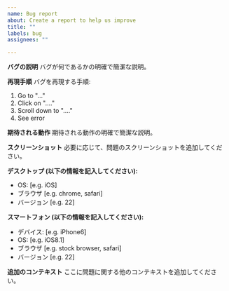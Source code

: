 ```yaml
---
name: Bug report
about: Create a report to help us improve
title: ""
labels: bug
assignees: ""

---
```


**バグの説明**
バグが何であるかの明確で簡潔な説明。

**再現手順**
バグを再現する手順:
1. Go to "..."
2. Click on "...."
3. Scroll down to "...."
4. See error

**期待される動作**
期待される動作の明確で簡潔な説明。

**スクリーンショット**
必要に応じて、問題のスクリーンショットを追加してください。

**デスクトップ (以下の情報を記入してください):**
 - OS: [e.g. iOS]
 - ブラウザ [e.g. chrome, safari]
 - バージョン [e.g. 22]

**スマートフォン (以下の情報を記入してください):**
 - デバイス: [e.g. iPhone6]
 - OS: [e.g. iOS8.1]
 - ブラウザ [e.g. stock browser, safari]
 - バージョン [e.g. 22]

**追加のコンテキスト**
ここに問題に関する他のコンテキストを追加してください。

